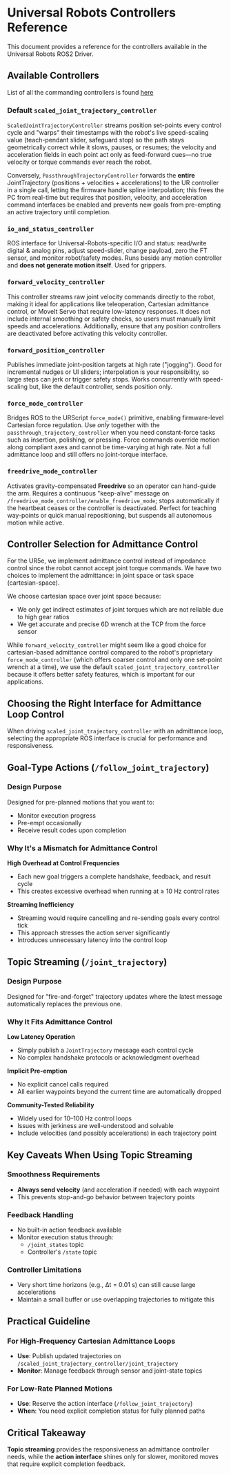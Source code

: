 # Universal Robots Controllers Reference

This document provides a reference for the controllers available in the Universal Robots ROS2 Driver.

## Available Controllers

List of all the commanding controllers is found [here](https://docs.universal-robots.com/Universal_Robots_ROS2_Documentation/doc/ur_robot_driver/ur_robot_driver/doc/usage/controllers.html)

### Default `scaled_joint_trajectory_controller`
`ScaledJointTrajectoryController` streams position set-points every control cycle and "warps" their timestamps with the robot's live speed-scaling value (teach-pendant slider, safeguard stop) so the path stays geometrically correct while it slows, pauses, or resumes; the velocity and acceleration fields in each point act only as feed-forward cues—no true velocity or torque commands ever reach the robot. 

Conversely, `PassthroughTrajectoryController` forwards the **entire** JointTrajectory (positions + velocities + accelerations) to the UR controller in a single call, letting the firmware handle spline interpolation; this frees the PC from real-time but requires that position, velocity, and acceleration command interfaces be enabled and prevents new goals from pre-empting an active trajectory until completion.

### `io_and_status_controller`

ROS interface for Universal-Robots-specific I/O and status: read/write digital & analog pins, adjust speed-slider, change payload, zero the FT sensor, and monitor robot/safety modes. Runs beside any motion controller and **does not generate motion itself**. Used for grippers.

### `forward_velocity_controller`
This controller streams raw joint velocity commands directly to the robot, making it ideal for applications like teleoperation, Cartesian admittance control, or MoveIt Servo that require low-latency responses. It does not include internal smoothing or safety checks, so users must manually limit speeds and accelerations. Additionally, ensure that any position controllers are deactivated before activating this velocity controller.

### `forward_position_controller`

Publishes immediate joint-position targets at high rate ("jogging"). Good for incremental nudges or UI sliders; interpolation is your responsibility, so large steps can jerk or trigger safety stops. Works concurrently with speed-scaling but, like the default controller, sends position only.

### `force_mode_controller`

Bridges ROS to the URScript `force_mode()` primitive, enabling firmware-level Cartesian force regulation. Use *only* together with the `passthrough_trajectory_controller` when you need constant-force tasks such as insertion, polishing, or pressing. Force commands override motion along compliant axes and cannot be time-varying at high rate. Not a full admittance loop and still offers no joint-torque interface.

### `freedrive_mode_controller`

Activates gravity-compensated **Freedrive** so an operator can hand-guide the arm. Requires a continuous "keep-alive" message on `/freedrive_mode_controller/enable_freedrive_mode`; stops automatically if the heartbeat ceases or the controller is deactivated. Perfect for teaching way-points or quick manual repositioning, but suspends all autonomous motion while active.

## Controller Selection for Admittance Control

For the UR5e, we implement admittance control instead of impedance control since the robot cannot accept joint torque commands. We have two choices to implement the admittance: in joint space or task space (cartesian-space). 


We choose cartesian space over joint space because:
- We only get indirect estimates of joint torques which are not reliable due to high gear ratios
- We get accurate and precise 6D wrench at the TCP from the force sensor

While `forward_velocity_controller` might seem like a good choice for cartesian-based admittance control compared to the robot's proprietary `force_mode_controller` (which offers coarser control and only one set-point wrench at a time), we use the default `scaled_joint_trajectory_controller` because it offers better safety features, which is important for our applications.


## Choosing the Right Interface for Admittance Loop Control

When driving `scaled_joint_trajectory_controller` with an admittance loop, selecting the appropriate ROS interface is crucial for performance and responsiveness.

## Goal-Type Actions (`/follow_joint_trajectory`)

### Design Purpose
Designed for pre-planned motions that you want to:
- Monitor execution progress
- Pre-empt occasionally 
- Receive result codes upon completion

### Why It's a Mismatch for Admittance Control

**High Overhead at Control Frequencies**
- Each new goal triggers a complete handshake, feedback, and result cycle
- This creates excessive overhead when running at ≥ 10 Hz control rates

**Streaming Inefficiency**
- Streaming would require cancelling and re-sending goals every control tick
- This approach stresses the action server significantly
- Introduces unnecessary latency into the control loop

## Topic Streaming (`/joint_trajectory`)

### Design Purpose
Designed for "fire-and-forget" trajectory updates where the latest message automatically replaces the previous one.

### Why It Fits Admittance Control

**Low Latency Operation**
- Simply publish a `JointTrajectory` message each control cycle
- No complex handshake protocols or acknowledgment overhead

**Implicit Pre-emption**
- No explicit cancel calls required
- All earlier waypoints beyond the current time are automatically dropped

**Community-Tested Reliability**
- Widely used for 10–100 Hz control loops
- Issues with jerkiness are well-understood and solvable
- Include velocities (and possibly accelerations) in each trajectory point

## Key Caveats When Using Topic Streaming

### Smoothness Requirements
- **Always send velocity** (and acceleration if needed) with each waypoint
- This prevents stop-and-go behavior between trajectory points

### Feedback Handling
- No built-in action feedback available
- Monitor execution status through:
  - `/joint_states` topic
  - Controller's `/state` topic

### Controller Limitations
- Very short time horizons (e.g., Δt = 0.01 s) can still cause large accelerations
- Maintain a small buffer or use overlapping trajectories to mitigate this

## Practical Guideline

### For High-Frequency Cartesian Admittance Loops
- **Use**: Publish updated trajectories on `/scaled_joint_trajectory_controller/joint_trajectory`
- **Monitor**: Manage feedback through sensor and joint-state topics

### For Low-Rate Planned Motions
- **Use**: Reserve the action interface (`/follow_joint_trajectory`)
- **When**: You need explicit completion status for fully planned paths

## Critical Takeaway

**Topic streaming** provides the responsiveness an admittance controller needs, while the **action interface** shines only for slower, monitored moves that require explicit completion feedback.